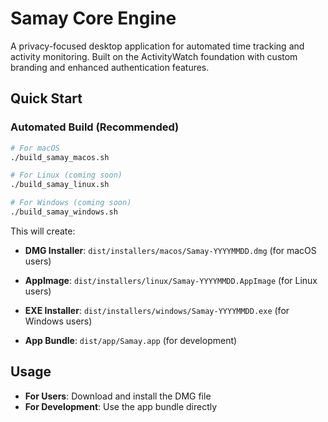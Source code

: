 # Samay Core Engine

A privacy-focused desktop application for automated time tracking and activity monitoring. Built on the ActivityWatch foundation with custom branding and enhanced authentication features.

## Quick Start

### Automated Build (Recommended)

```bash
# For macOS
./build_samay_macos.sh

# For Linux (coming soon)
./build_samay_linux.sh

# For Windows (coming soon)
./build_samay_windows.sh
```

This will create:
- **DMG Installer**: `dist/installers/macos/Samay-YYYYMMDD.dmg` (for macOS users)
- **AppImage**: `dist/installers/linux/Samay-YYYYMMDD.AppImage` (for Linux users)
- **EXE Installer**: `dist/installers/windows/Samay-YYYYMMDD.exe` (for Windows users)

- **App Bundle**: `dist/app/Samay.app` (for development)


## Usage

- **For Users**: Download and install the DMG file
- **For Development**: Use the app bundle directly
